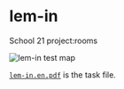 # lem-in

School 21 project:rooms

![lem-in test map](/tools/cat_test)


[`lem-in.en.pdf`](/tools/lem-im.en.pdf) is the task file.
